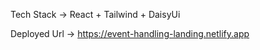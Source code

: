 Tech Stack -> React + Tailwind + DaisyUi

Deployed Url -> https://event-handling-landing.netlify.app
